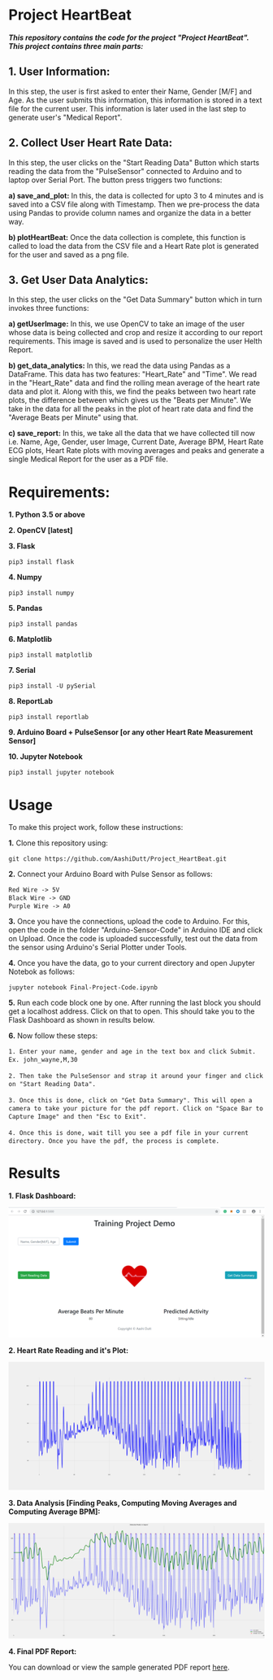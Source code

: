 # Project HeartBeat

***This repository contains the code for the project "Project HeartBeat". This project contains three main parts:***

## 1. User Information:

In this step, the user is first asked to enter their Name, Gender [M/F] and Age. As the user submits this information, this information is stored in a text file for the current user. This information is later used in the last step to generate user's "Medical Report".

## 2. Collect User Heart Rate Data:

In this step, the user clicks on the "Start Reading Data" Button which starts reading the data from the "PulseSensor" connected to Arduino and to laptop over Serial Port. The button press triggers two functions:

**a) save_and_plot:** In this, the data is collected for upto 3 to 4 minutes and is saved into a CSV file along with Timestamp. Then we pre-process the data using Pandas to provide column names and organize the data in a better way. 

**b) plotHeartBeat:** Once the data collection is complete, this function is called to load the data from the CSV file and a Heart Rate plot is generated for the user and saved as a png file.

## 3. Get User Data Analytics:

In this step, the user clicks on the "Get Data Summary" button which in turn invokes three functions:

**a) getUserImage:** In this, we use OpenCV to take an image of the user whose data is being collected and crop and resize it according to our report requirements. This image is saved and is used to personalize the user Helth Report.

**b) get_data_analytics:** In this, we read the data using Pandas as a DataFrame. This data has two features: "Heart_Rate" and "Time". We read in the "Heart_Rate" data and find the rolling mean average of the heart rate data and plot it. Along with this, we find the peaks between two heart rate plots, the difference between which gives us the "Beats per Minute". We take in the data for all the peaks in the plot of heart rate data and find the "Average Beats per Minute" using that.

**c) save_report:** In this, we take all the data that we have collected till now i.e. Name, Age, Gender, user Image, Current Date, Average BPM, Heart Rate ECG plots, Heart Rate plots with moving averages and peaks and generate a single Medical Report for the user as a PDF file.

# Requirements:

**1. Python 3.5 or above**

**2. OpenCV [latest]**

**3. Flask**
```
pip3 install flask
```

**4. Numpy**
```
pip3 install numpy
```

**5. Pandas**
```
pip3 install pandas
```

**6. Matplotlib**
```
pip3 install matplotlib
```

**7. Serial**
```
pip3 install -U pySerial
```

**8. ReportLab**
```
pip3 install reportlab
```

**9. Arduino Board + PulseSensor [or any other Heart Rate Measurement Sensor]**

**10. Jupyter Notebook**
```
pip3 install jupyter notebook
```

# Usage

To make this project work, follow these instructions:

**1.** Clone this repository using:
```
git clone https://github.com/AashiDutt/Project_HeartBeat.git
```

**2.** Connect your Arduino Board with Pulse Sensor as follows:
```
Red Wire -> 5V
Black Wire -> GND
Purple Wire -> A0
```

**3.** Once you have the connections, upload the code to Arduino. For this, open the code in the folder "Arduino-Sensor-Code" in Arduino IDE and click on Upload. Once the code is uploaded successfully, test out the data from the sensor using Arduino's Serial Plotter under Tools.

**4.** Once you have the data, go to your current directory and open Jupyter Notebok as follows:
```
jupyter notebook Final-Project-Code.ipynb
```

**5.** Run each code block one by one. After running the last block you should get a localhost address. Click on that to open. This should take you to the Flask Dashboard as shown in results below.

**6.** Now follow these steps:
```
1. Enter your name, gender and age in the text box and click Submit. Ex. john_wayne,M,30

2. Then take the PulseSensor and strap it around your finger and click on "Start Reading Data".

3. Once this is done, click on "Get Data Summary". This will open a camera to take your picture for the pdf report. Click on "Space Bar to Capture Image" and then "Esc to Exit".

4. Once this is done, wait till you see a pdf file in your current directory. Once you have the pdf, the process is complete.
```

# Results

**1. Flask Dashboard:**

![Output a1](Images/flask-page.png?raw=true "Output a1")

**2. Heart Rate Reading and it's Plot:**

![Output a1](Images/sample_heartRate.png?raw=true "Output a1")

**3. Data Analysis [Finding Peaks, Computing Moving Averages and Computing Average BPM]:**

![Output a1](Images/sample_user_cropped_image.png?raw=true "Output a1")

**4. Final PDF Report:**

You can download or view the sample generated PDF report [here](https://github.com/AashiDutt/Project_HeartBeat/blob/master/Images/sample_report.pdf).
